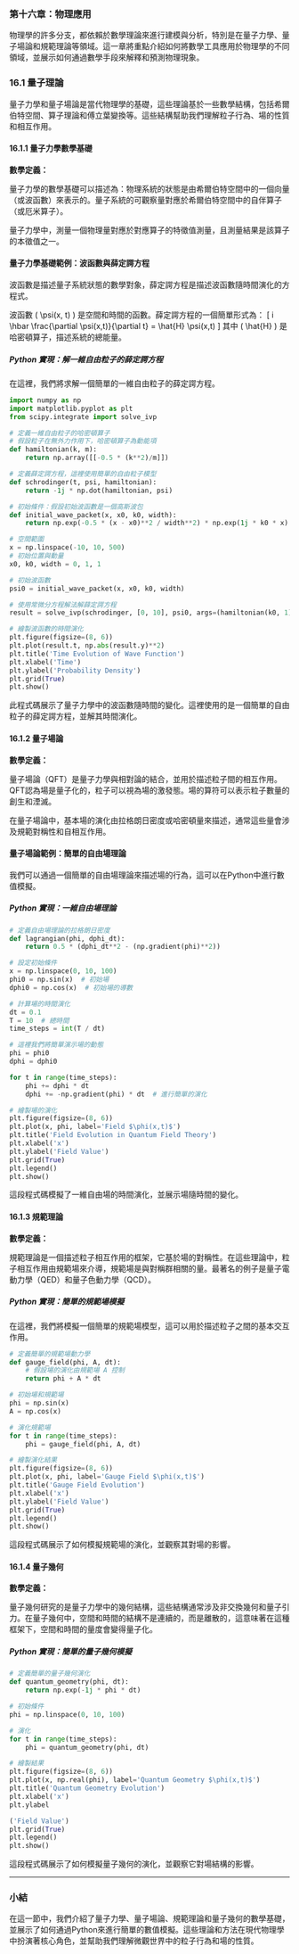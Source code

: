 ### 第十六章：物理應用

物理學的許多分支，都依賴於數學理論來進行建模與分析，特別是在量子力學、量子場論和規範理論等領域。這一章將重點介紹如何將數學工具應用於物理學的不同領域，並展示如何通過數學手段來解釋和預測物理現象。

### 16.1 量子理論

量子力學和量子場論是當代物理學的基礎，這些理論基於一些數學結構，包括希爾伯特空間、算子理論和傅立葉變換等。這些結構幫助我們理解粒子行為、場的性質和相互作用。

#### 16.1.1 量子力學數學基礎

**數學定義：**

量子力學的數學基礎可以描述為：物理系統的狀態是由希爾伯特空間中的一個向量（或波函數）來表示的。量子系統的可觀察量對應於希爾伯特空間中的自伴算子（或厄米算子）。

量子力學中，測量一個物理量對應於對應算子的特徵值測量，且測量結果是該算子的本徵值之一。

#### 量子力學基礎範例：波函數與薛定諤方程

波函數是描述量子系統狀態的數學對象，薛定諤方程是描述波函數隨時間演化的方程式。

波函數 \( \psi(x, t) \) 是空間和時間的函數。薛定諤方程的一個簡單形式為：
\[
i \hbar \frac{\partial \psi(x,t)}{\partial t} = \hat{H} \psi(x,t)
\]
其中 \( \hat{H} \) 是哈密頓算子，描述系統的總能量。

##### Python 實現：解一維自由粒子的薛定諤方程

在這裡，我們將求解一個簡單的一維自由粒子的薛定諤方程。

```python
import numpy as np
import matplotlib.pyplot as plt
from scipy.integrate import solve_ivp

# 定義一維自由粒子的哈密頓算子
# 假設粒子在無外力作用下，哈密頓算子為動能項
def hamiltonian(k, m):
    return np.array([[-0.5 * (k**2)/m]])

# 定義薛定諤方程，這裡使用簡單的自由粒子模型
def schrodinger(t, psi, hamiltonian):
    return -1j * np.dot(hamiltonian, psi)

# 初始條件：假設初始波函數是一個高斯波包
def initial_wave_packet(x, x0, k0, width):
    return np.exp(-0.5 * (x - x0)**2 / width**2) * np.exp(1j * k0 * x)

# 空間範圍
x = np.linspace(-10, 10, 500)
# 初始位置與動量
x0, k0, width = 0, 1, 1

# 初始波函數
psi0 = initial_wave_packet(x, x0, k0, width)

# 使用常微分方程解法解薛定諤方程
result = solve_ivp(schrodinger, [0, 10], psi0, args=(hamiltonian(k0, 1),), t_eval=np.linspace(0, 10, 100))

# 繪製波函數的時間演化
plt.figure(figsize=(8, 6))
plt.plot(result.t, np.abs(result.y)**2)
plt.title('Time Evolution of Wave Function')
plt.xlabel('Time')
plt.ylabel('Probability Density')
plt.grid(True)
plt.show()
```

此程式碼展示了量子力學中的波函數隨時間的變化。這裡使用的是一個簡單的自由粒子的薛定諤方程，並解其時間演化。

#### 16.1.2 量子場論

**數學定義：**

量子場論（QFT）是量子力學與相對論的結合，並用於描述粒子間的相互作用。QFT認為場是量子化的，粒子可以視為場的激發態。場的算符可以表示粒子數量的創生和湮滅。

在量子場論中，基本場的演化由拉格朗日密度或哈密頓量來描述，通常這些量會涉及規範對稱性和自相互作用。

#### 量子場論範例：簡單的自由場理論

我們可以通過一個簡單的自由場理論來描述場的行為，這可以在Python中進行數值模擬。

##### Python 實現：一維自由場理論

```python
# 定義自由場理論的拉格朗日密度
def lagrangian(phi, dphi_dt):
    return 0.5 * (dphi_dt**2 - (np.gradient(phi)**2))

# 設定初始條件
x = np.linspace(0, 10, 100)
phi0 = np.sin(x)  # 初始場
dphi0 = np.cos(x)  # 初始場的導數

# 計算場的時間演化
dt = 0.1
T = 10  # 總時間
time_steps = int(T / dt)

# 這裡我們將簡單演示場的動態
phi = phi0
dphi = dphi0

for t in range(time_steps):
    phi += dphi * dt
    dphi += -np.gradient(phi) * dt  # 進行簡單的演化

# 繪製場的演化
plt.figure(figsize=(8, 6))
plt.plot(x, phi, label='Field $\phi(x,t)$')
plt.title('Field Evolution in Quantum Field Theory')
plt.xlabel('x')
plt.ylabel('Field Value')
plt.grid(True)
plt.legend()
plt.show()
```

這段程式碼模擬了一維自由場的時間演化，並展示場隨時間的變化。

#### 16.1.3 規範理論

**數學定義：**

規範理論是一個描述粒子相互作用的框架，它基於場的對稱性。在這些理論中，粒子相互作用由規範場來介導，規範場是與對稱群相關的量。最著名的例子是量子電動力學（QED）和量子色動力學（QCD）。

##### Python 實現：簡單的規範場模擬

在這裡，我們將模擬一個簡單的規範場模型，這可以用於描述粒子之間的基本交互作用。

```python
# 定義簡單的規範場動力學
def gauge_field(phi, A, dt):
    # 假設場的演化由規範場 A 控制
    return phi + A * dt

# 初始場和規範場
phi = np.sin(x)
A = np.cos(x)

# 演化規範場
for t in range(time_steps):
    phi = gauge_field(phi, A, dt)

# 繪製演化結果
plt.figure(figsize=(8, 6))
plt.plot(x, phi, label='Gauge Field $\phi(x,t)$')
plt.title('Gauge Field Evolution')
plt.xlabel('x')
plt.ylabel('Field Value')
plt.grid(True)
plt.legend()
plt.show()
```

這段程式碼展示了如何模擬規範場的演化，並觀察其對場的影響。

#### 16.1.4 量子幾何

**數學定義：**

量子幾何研究的是量子力學中的幾何結構，這些結構通常涉及非交換幾何和量子引力。在量子幾何中，空間和時間的結構不是連續的，而是離散的，這意味著在這種框架下，空間和時間的量度會變得量子化。

##### Python 實現：簡單的量子幾何模擬

```python
# 定義簡單的量子幾何演化
def quantum_geometry(phi, dt):
    return np.exp(-1j * phi * dt)

# 初始條件
phi = np.linspace(0, 10, 100)

# 演化
for t in range(time_steps):
    phi = quantum_geometry(phi, dt)

# 繪製結果
plt.figure(figsize=(8, 6))
plt.plot(x, np.real(phi), label='Quantum Geometry $\phi(x,t)$')
plt.title('Quantum Geometry Evolution')
plt.xlabel('x')
plt.ylabel

('Field Value')
plt.grid(True)
plt.legend()
plt.show()
```

這段程式碼展示了如何模擬量子幾何的演化，並觀察它對場結構的影響。

---

### 小結

在這一節中，我們介紹了量子力學、量子場論、規範理論和量子幾何的數學基礎，並展示了如何通過Python來進行簡單的數值模擬。這些理論和方法在現代物理學中扮演著核心角色，並幫助我們理解微觀世界中的粒子行為和場的性質。